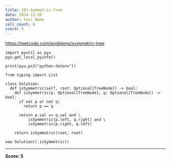 ```yaml
---
title: 101-Symmetric-Tree
date: 2024-12-26
author: Your Name
cell_count: 6
score: 5
---
```


https://leetcode.com/problems/symmetric-tree


```
import pyutil as pyu
pyu.get_local_pyinfo()
```


```
print(pyu.ps2("python-dotenv"))
```


```
from typing import List
```


```
class Solution:
  def isSymmetric(self, root: Optional[TreeNode]) -> bool:
    def isSymmetric(p: Optional[TreeNode], q: Optional[TreeNode]) -> bool:
      if not p or not q:
        return p == q

      return p.val == q.val and \
          isSymmetric(p.left, q.right) and \
          isSymmetric(p.right, q.left)

    return isSymmetric(root, root)
```


```
new Solution().isSymmetric()
```


---
**Score: 5**